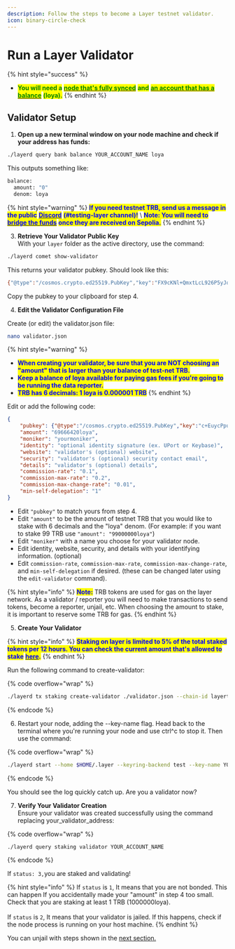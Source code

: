 ```yaml
---
description: Follow the steps to become a Layer testnet validator.
icon: binary-circle-check
---
```


# Run a Layer Validator

{% hint style="success" %}
* <mark style="color:green;">**You will need a**</mark> [<mark style="color:green;">**node that's fully synced**</mark>](../public-testnet/node-setup/) <mark style="color:green;">**and**</mark> [<mark style="color:green;">**an account that has a balance**</mark>](../public-testnet/manage-accounts.md) <mark style="color:green;">**(loya).**</mark>&#x20;
{% endhint %}

## Validator Setup

1. **Open up a new terminal window on your node machine and check if your address has funds:**

```bash
./layerd query bank balance YOUR_ACCOUNT_NAME loya
```

This outputs something like:

```bash
balance:
  amount: "0"
  denom: loya
```

{% hint style="warning" %}
<mark style="color:blue;">**If you need testnet TRB, send us a message in the public**</mark> [<mark style="color:blue;">**Discord**</mark>](https://discord.gg/HX76jMhvG6) <mark style="color:blue;">**(#testing-layer channel)!**</mark> \ <mark style="color:blue;">**Note: You will need to**</mark> [<mark style="color:blue;">**bridge the funds**</mark>](../public-testnet/bridge-trbp-from-sepolia.md) <mark style="color:blue;">**once they are received on Sepolia.**</mark>
{% endhint %}

3. **Retrieve Your Validator Public Key**\
   With your `layer` folder as the active directory, use the command:

```bash
./layerd comet show-validator
```

This returns your validator pubkey.  Should look like this:

```bash
{"@type":"/cosmos.crypto.ed25519.PubKey","key":"FX9cKNl+QmxtLcL926P5yJqZw7YyuSX3HQAZboz3TjM="}
```

Copy the pubkey to your clipboard for step 4.

4. **Edit the Validator Configuration File**

Create (or edit) the validator.json file:

```bash
nano validator.json
```

{% hint style="warning" %}
* <mark style="color:blue;">**When creating your validator, be sure that you are NOT choosing an "amount" that is larger than your balance of test-net TRB.**</mark>&#x20;
* <mark style="color:blue;">**Keep a balance of loya available for paying gas fees if you're going to be running the data reporter.**</mark>
* <mark style="color:blue;">**TRB has 6 decimals: 1 loya is 0.000001 TRB**</mark>
{% endhint %}

Edit or add the following code:

```json
{
    "pubkey": {"@type":"/cosmos.crypto.ed25519.PubKey","key":"c+EuycPpudgiyVl6guYG9oyPSImHHJz1z0Pg4ODKveo="},
    "amount": "69666420loya",
    "moniker": "yourmoniker",
    "identity": "optional identity signature (ex. UPort or Keybase)",
    "website": "validator's (optional) website",
    "security": "validator's (optional) security contact email",
    "details": "validator's (optional) details",
    "commission-rate": "0.1",
    "commission-max-rate": "0.2",
    "commission-max-change-rate": "0.01",
    "min-self-delegation": "1"
}
```

* Edit `"pubkey"` to match yours from step 4.
* Edit `"amount"` to be the amount of testnet TRB that you would like to stake with 6 decimals and the "loya" denom. (For example: if you want to stake 99 TRB use `"amount": "99000000loya"`)
* Edit `"moniker"` with a name you choose for your validator node.
* Edit identity, website, security, and details with your identifying information. (optional)
* Edit `commission-rate`, `commission-max-rate`, `commission-max-change-rate`, and `min-self-delegation` if desired. (these can be changed later using the `edit-validator` command).

{% hint style="info" %}
<mark style="color:blue;">**Note:**</mark> TRB tokens are used for gas on the layer network. As a validator / reporter you will need to make transactions to send tokens, become a reporter, unjail, etc. When choosing the amount to stake, it is important to reserve some TRB for gas.
{% endhint %}

5. **Create Your Validator**

{% hint style="info" %}
<mark style="color:blue;">**Staking on layer is limited to 5% of the total staked tokens per 12 hours. You can check the current amount that's allowed to stake**</mark> [<mark style="color:blue;">**here**</mark>](https://antietam.tellor.io/)<mark style="color:blue;">**.**</mark>
{% endhint %}

Run the following command to create-validator:

{% code overflow="wrap" %}
```bash
./layerd tx staking create-validator ./validator.json --chain-id layertest-4 --from YOUR_ACCOUNT_NAME --fees 5loya --yes
```
{% endcode %}

6. Restart your node, adding the --key-name flag. Head back to the terminal where you're running your node and use ctrl^c to stop it. Then use the command:

{% code overflow="wrap" %}
```sh
./layerd start --home $HOME/.layer --keyring-backend test --key-name YOUR_ACCOUNT_NAME
```
{% endcode %}

You should see the log quickly catch up. Are you a validator now?

7. **Verify Your Validator Creation**\
   Ensure your validator was created successfully using the command replacing your\_validator\_address:

{% code overflow="wrap" %}
```bash
./layerd query staking validator YOUR_ACCOUNT_NAME
```
{% endcode %}

If `status: 3,`you are staked and validating!

{% hint style="info" %}
If `status` is `1`, It means that you are not bonded. This can happen If you accidentally made your "amount" in step 4 too small. Check that you are staking at least 1 TRB (1000000loya).\
\
If `status` is `2`, It means that your validator is jailed. If this happens, check if the node process is running on your host machine.&#x20;
{% endhint %}

You can unjail with steps shown in the [next section.](../run-the-data-reporter.md)
